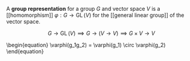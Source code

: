 A **group representation** for a group $G$ and vector space $V$ is a [[homomorphism]] $\varphi: G \to \operatorname{GL}(V)$ for the [[general linear group]] of the vector space.

$$
G \to \operatorname{GL}(V) \implies G \to \left( V \to V \right) \implies G \times V \to V
$$

\begin{equation}
\varphi(g_1g_2) = \varphi(g_1) \circ \varphi(g_2)
\end{equation}